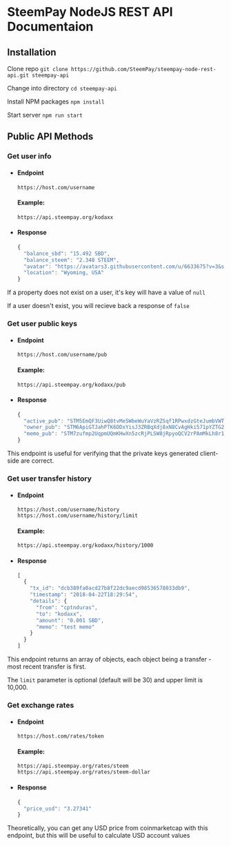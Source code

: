 # SteemPay NodeJS REST API Documentaion

## Installation

Clone repo
`git clone https://github.com/SteemPay/steempay-node-rest-api.git steempay-api`

Change into directory
`cd steempay-api`

Install NPM packages
`npm install`

Start server
`npm run start`

## Public API Methods

### Get user info

- #### Endpoint
    `https://host.com/username`
    #### Example:
    `https://api.steempay.org/kodaxx`

- #### Response
    ```js
    {
      "balance_sbd": "15.492 SBD",
      "balance_steem": "2.348 STEEM",
      "avatar": "https://avatars3.githubusercontent.com/u/6633675?v=3&s=460",
      "location": "Wyoming, USA"
    }
    ```

If a property does not exist on a user, it's key will have a value of `null`

If a user doesn't exist, you will recieve back a response of `false`

### Get user public keys

- #### Endpoint
    `https://host.com/username/pub`
    #### Example:
    `https://api.steempay.org/kodaxx/pub`

- #### Response
    ```js
    {
      "active_pub": "STM5EmQF3UiwQ8tvMe5WbeWuYaVzRZSqf1RPwxdzGteJumbVWTKwG",
      "owner_pub": "STM6ApiGTJahPTK6DDxYisJ3ZRBqXdj8xN8CvAgHki571pYZTG2gu",
      "memo_pub": "STM7zufmp2UqpmUQmKHwXn5zcRjPLSW8jRpyoQCV2rPAmMkLh8r1n"
    }
    ```

This endpoint is useful for verifying that the private keys generated client-side are correct.

### Get user transfer history

- #### Endpoint
    `https://host.com/username/history`
    `https://host.com/username/history/limit`
    #### Example:
    `https://api.steempay.org/kodaxx/history/1000`

- #### Response
    ```js
    [
      {
        "tx_id": "dcb389fa0acd27b8f22dc9aecd98536578033db9",
        "timestamp": "2018-04-22T18:29:54",
        "details": {
          "from": "cptnduras",
          "to": "kodaxx",
          "amount": "0.001 SBD",
          "memo": "test memo"
        }
      }
    ]
    ```
This endpoint returns an array of objects, each object being a transfer - most recent transfer is first.

The `limit` parameter is optional (default will be 30) and upper limit is 10,000.

### Get exchange rates

- #### Endpoint
    `https://host.com/rates/token`
    #### Example:
    `https://api.steempay.org/rates/steem`
    `https://api.steempay.org/rates/steem-dollar`

- #### Response
    ```js
    {
      "price_usd": "3.27341"
    }
    ```
Theoretically, you can get any USD price from coinmarketcap with this endpoint, but this will be useful to calculate USD account values
